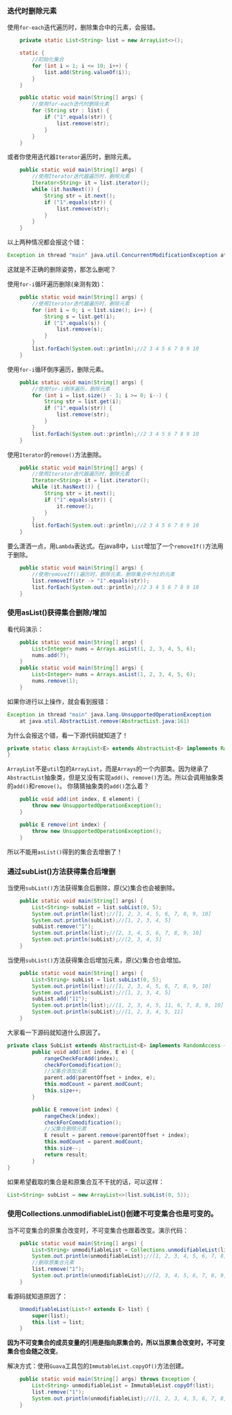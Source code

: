 ### 迭代时删除元素

使用`for-each`迭代遍历时，删除集合中的元素，会报错。

```java
    private static List<String> list = new ArrayList<>();

    static {
        //初始化集合
        for (int i = 1; i <= 10; i++) {
            list.add(String.valueOf(i));
        }
    }

    public static void main(String[] args) {
        //使用for-each迭代时删除元素
        for (String str : list) {
            if ("1".equals(str)) {
                list.remove(str);
            }
        }
    }
```

或者你使用迭代器`Iterator`遍历时，删除元素。

```java
    public static void main(String[] args) {
        //使用Iterator迭代器遍历时，删除元素
        Iterator<String> it = list.iterator();
        while (it.hasNext()) {
            String str = it.next();
            if ("1".equals(str)) {
                list.remove(str);
            }
        }
    }
```


 以上两种情况都会报这个错： 

```java
Exception in thread "main" java.util.ConcurrentModificationException at java.util.ArrayList$Itr.checkForComodification(ArrayList.java:901) at java.util.ArrayList$Itr.next(ArrayList.java:851)
```



这就是不正确的删除姿势，那怎么删呢？

使用`for-i`循环遍历删除(亲测有效)：

```java
    public static void main(String[] args) {
        //使用Iterator迭代器遍历时，删除元素
        for (int i = 0; i < list.size(); i++) {
            String s = list.get(i);
            if ("1".equals(s)) {
                list.remove(s);
            }
        }
        list.forEach(System.out::println);//2 3 4 5 6 7 8 9 10
    }
```

使用`for-i`循环倒序遍历，删除元素。

```java
    public static void main(String[] args) {
        //使用for-i倒序遍历，删除元素
        for (int i = list.size() - 1; i >= 0; i--) {
            String str = list.get(i);
            if ("1".equals(str)) {
                list.remove(str);
            }
        }
        list.forEach(System.out::println);//2 3 4 5 6 7 8 9 10
    }
```

使用`Iterator`的`remove()`方法删除。

```java
    public static void main(String[] args) {
        //使用Iterator迭代器遍历时，删除元素
        Iterator<String> it = list.iterator();
        while (it.hasNext()) {
            String str = it.next();
            if ("1".equals(str)) {
                it.remove();
            }
        }
        list.forEach(System.out::println);//2 3 4 5 6 7 8 9 10
    }
```

要么潇洒一点，用`Lambda`表达式。在java8中，`List`增加了一个`removeIf()`方法用于删除。

```java
    public static void main(String[] args) {
        //使用removeIf()遍历时，删除元素。删除集合中为1的元素
        list.removeIf(str -> "1".equals(str));
        list.forEach(System.out::println);//2 3 4 5 6 7 8 9 10
    }
```

### 使用asList()获得集合删除/增加

看代码演示：

```java
    public static void main(String[] args) {
        List<Integer> nums = Arrays.asList(1, 2, 3, 4, 5, 6);
        nums.add(7);
    }
    public static void main(String[] args) {
        List<Integer> nums = Arrays.asList(1, 2, 3, 4, 5, 6);
        nums.remove(1);
    }
```

如果你进行以上操作，就会看到报错：

```java
Exception in thread "main" java.lang.UnsupportedOperationException
	at java.util.AbstractList.remove(AbstractList.java:161)
```

为什么会报这个错，看一下源代码就知道了！

```java
private static class ArrayList<E> extends AbstractList<E> implements RandomAccess, java.io.Serializable {
}
```

`ArrayList`不是`util`包的`ArrayList`，而是`Arrays`的一个内部类。因为继承了`AbstractList`抽象类，但是又没有实现`add()`、`remove()`方法。所以会调用抽象类的`add()`和`remove()`。 你猜猜抽象类的`add()`怎么着？

```java
    public void add(int index, E element) {
        throw new UnsupportedOperationException();
    }

    public E remove(int index) {
        throw new UnsupportedOperationException();
    }
```

所以不能用`asList()`得到的集合去增删了！

### 通过subList()方法获得集合后增删

当使用`subList()`方法获得集合后删除，原(父)集合也会被删除。

```java
    public static void main(String[] args) {
        List<String> subList = list.subList(0, 5);
        System.out.println(list);//[1, 2, 3, 4, 5, 6, 7, 8, 9, 10]
        System.out.println(subList);//[1, 2, 3, 4, 5]
        subList.remove("1");
        System.out.println(list);//[2, 3, 4, 5, 6, 7, 8, 9, 10]
        System.out.println(subList);//[2, 3, 4, 5]
    }
```

当使用`subList()`方法获得集合后增加元素，原(父)集合也会增加。

```java
    public static void main(String[] args) {
        List<String> subList = list.subList(0, 5);
        System.out.println(list);//[1, 2, 3, 4, 5, 6, 7, 8, 9, 10]
        System.out.println(subList);//[1, 2, 3, 4, 5]
        subList.add("11");
        System.out.println(list);//[1, 2, 3, 4, 5, 11, 6, 7, 8, 9, 10]
        System.out.println(subList);//[1, 2, 3, 4, 5, 11]
    }
```

大家看一下源码就知道什么原因了。

```java
private class SubList extends AbstractList<E> implements RandomAccess {
        public void add(int index, E e) {
            rangeCheckForAdd(index);
            checkForComodification();
            //父集合添加元素
            parent.add(parentOffset + index, e);
            this.modCount = parent.modCount;
            this.size++;
        }

        public E remove(int index) {
            rangeCheck(index);
            checkForComodification();
            //父集合删除元素
            E result = parent.remove(parentOffset + index);
            this.modCount = parent.modCount;
            this.size--;
            return result;
        }
}
```

如果希望截取的集合是和原集合互不干扰的话，可以这样：

```java
List<String> subList = new ArrayList<>(list.subList(0, 5));
```

### 使用Collections.unmodifiableList()创建不可变集合也是可变的。

当不可变集合的原集合改变时，不可变集合也跟着改变。演示代码：

```java
    public static void main(String[] args) {
        List<String> unmodifiableList = Collections.unmodifiableList(list);
        System.out.println(unmodifiableList);//[1, 2, 3, 4, 5, 6, 7, 8, 9, 10]
        //删除原集合元素
        list.remove("1");
        System.out.println(unmodifiableList);//[2, 3, 4, 5, 6, 7, 8, 9, 10]
    }

```

看源码就知道原因了：

```java
    UnmodifiableList(List<? extends E> list) {
    	super(list);
    	this.list = list;
    }
```

**因为不可变集合的成员变量的引用是指向原集合的，所以当原集合改变时，不可变集合也会随之改变**。

解决方式：使用`Guava`工具包的`ImmutableList.copyOf()`方法创建。

```java
    public static void main(String[] args) throws Exception {
        List<String> unmodifiableList = ImmutableList.copyOf(list);
        list.remove("1");
        System.out.println(unmodifiableList);//[1, 2, 3, 4, 5, 6, 7, 8, 9, 10]
    }
```




